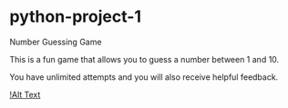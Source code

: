 # python-project-1
Number Guessing Game

This is a fun game that allows you to guess a number between 1 and 10. 

You have unlimited attempts and you will also receive helpful feedback.

[!Alt Text](http://g.recordit.co/AFTErHEKRI.gif)
